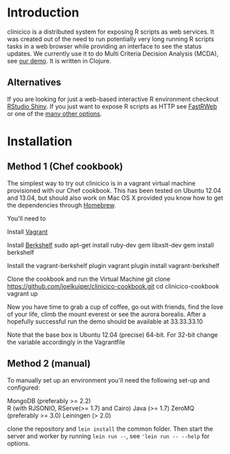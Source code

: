 Introduction
============
clinicico is a distributed system for exposing R scripts as web services. It was created out of the need to run potentially very long running R scripts tasks in a web browser while providing an interface to see the status updates. We currently use it to do Multi Criteria Decision Analysis (MCDA), see [our demo](http://mcda.clinici.co). It is written in Clojure.

Alternatives
------------
If you are looking for just a web-based interactive R environment checkout [RStudio Shiny](http://www.rstudio.com/shiny/). If you just want to expose R scripts as HTTP see [FastRWeb](https://www.rforge.net/FastRWeb/) or one of the [many other options](http://cran.r-project.org/doc/FAQ/R-FAQ.html#R-Web-Interfaces).

Installation
============

Method 1 (Chef cookbook)
------------------------
The simplest way to try out clinicico is in a vagrant virtual machine
provisioned with our Chef cookbook. This has been tested on Ubuntu 12.04 and 13.04, but should also work on Mac OS X provided you know how to get the dependencies through [Homebrew](http://brew.sh/).

You'll need to 

Install [Vagrant](http://www.vagrantup.com/)

Install [Berkshelf](http://berkshelf.com/)
     sudo apt-get install ruby-dev gem libxslt-dev
     gem install berkshelf

Install the vagrant-berkshelf plugin
     vagrant plugin install vagrant-berkshelf

Clone the cookbook and run the Virtual Machine 
     git clone https://github.com/joelkuiper/clinicico-cookbook.git
     cd clinicico-cookbook
     vagrant up 

Now you have time to grab a cup of coffee, go out with friends, find the love of your life, climb the mount everest or see the aurora borealis. After a hopefully successful run the demo should be available at 33.33.33.10

Note that the base box is Ubuntu 12.04 (precise) 64-bit. For 32-bit change the variable accordingly in the Vagrantfile

Method 2 (manual)
-----------------
To manually set up an environment you'll need the following set-up and configured:

MongoDB (preferably >= 2.2)  
R (with RJSONIO, RServe(>= 1.7) and Cairo) 
Java (>= 1.7)
ZeroMQ (preferably >= 3.0)
Leiningen (> 2.0)

clone the repository and `lein install` the common folder. Then start the server and worker by running `lein run --`, see `'lein run -- --help` for options. 





